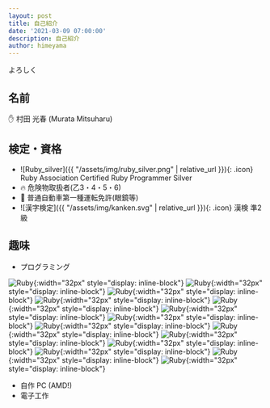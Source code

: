 ```yaml
---
layout: post
title: 自己紹介
date: '2021-03-09 07:00:00'
description: 自己紹介
author: himeyama
---
```


よろしく

## 名前
✋ 村田 光春 (Murata Mitsuharu)

## 検定・資格
- ![Ruby_silver]({{ "/assets/img/ruby_silver.png" | relative_url }}){: .icon} Ruby Association Certified Ruby Programmer Silver  
- 🔥 危険物取扱者(乙3・4・5・6) 
- 🚗 普通自動車第一種運転免許(眼鏡等)
- ![漢字検定]({{ "/assets/img/kanken.svg" | relative_url }}){: .icon} 漢検 準2級

## 趣味
- プログラミング 

![Ruby](/assets/img/prog/ruby.png){:width="32px" style="display: inline-block"}
![Ruby](/assets/img/prog/javascript.png){:width="32px" style="display: inline-block"}
![Ruby](/assets/img/prog/bash.png){:width="32px" style="display: inline-block"}
![Ruby](/assets/img/prog/html.png){:width="32px" style="display: inline-block"}
![Ruby](/assets/img/prog/css.png){:width="32px" style="display: inline-block"}
![Ruby](/assets/img/prog/sass.png){:width="32px" style="display: inline-block"}
![Ruby](/assets/img/prog/c.png){:width="32px" style="display: inline-block"}
![Ruby](/assets/img/prog/cpp.png){:width="32px" style="display: inline-block"}
![Ruby](/assets/img/prog/python.png){:width="32px" style="display: inline-block"}
![Ruby](/assets/img/prog/csharp.png){:width="32px" style="display: inline-block"}
![Ruby](/assets/img/prog/unity.png){:width="32px" style="display: inline-block"}
![Ruby](/assets/img/prog/latex.png){:width="32px" style="display: inline-block"}
![Ruby](/assets/img/prog/matlab.png){:width="32px" style="display: inline-block"}
![Ruby](/assets/img/prog/dotnet.png){:width="32px" style="display: inline-block"}

- 自作 PC (AMD!)
- 電子工作

